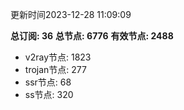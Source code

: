 更新时间2023-12-28 11:09:09

**总订阅: 36**
**总节点: 6776**
**有效节点: 2488**
- v2ray节点: 1823
- trojan节点: 277
- ssr节点: 68
- ss节点: 320
